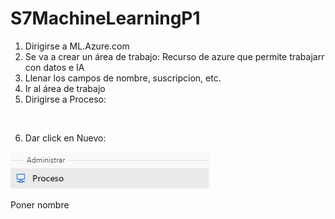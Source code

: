 # S7MachineLearningP1
1. Dirigirse a ML.Azure.com
2. Se va a crear un área de trabajo: Recurso de azure que permite trabajarr con datos e IA
3. Llenar los campos de nombre, suscripcion, etc.
4. Ir al área de trabajo
5. Dirigirse a Proceso:

![]()

6. Dar click en Nuevo: 

![](https://github.com/chelseacr7/S7MachineLearning/blob/main/Capturas%20de%20pantalla/image.png)


Poner nombre
